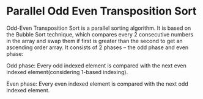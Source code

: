 # Parallel Odd Even Transposition Sort 
 Odd-Even Transposition Sort is a parallel sorting algorithm. It is based on the Bubble Sort technique, which compares every 2 consecutive numbers in the array and swap them if first is greater than the second to get an ascending order array. It consists of 2 phases – the odd phase and even phase:

Odd phase: Every odd indexed element is compared with the next even indexed element(considering 1-based indexing).

Even phase: Every even indexed element is compared with the next odd indexed element.
